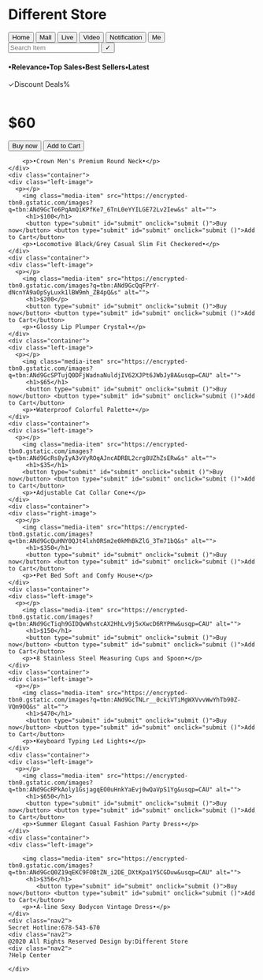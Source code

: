  <!DOCTYPE html>
<html lang="en">
<head>
	<meta charset="UTF-8">
	<meta name="viewport" content="width=device-width, initial-scale=1.0">
	<title>Document</title>
	<link rel="stylesheet" href="style.css">
</head>
<body>

<h1 class="site-tittle">Different Store</h1>
	<button type="submit" id="submit" onclick="submit ()">Home</button> 
	<button type="submit" id="submit" onclick="submit ()">Mall</button>
	<button type="submit" id="submit" onclick="submit ()">Live</button>
	 <button type="submit" id="submit" onclick="submit ()">Video</button>
	 <button type="submit" id="submit" onclick="submit ()">Notification</button>
	  <button type="submit" id="submit" onclick="submit ()">Me</button>
	      
     
     
</div>
 <input type="Search Item" name="Search Item" id="Search Item" placeholder="Search Item"> <button type="submit" id="submit" onclick="submit ()">✓</button>
    <br>
<div class="nav1">
<h4>•Relevance•Top Sales•Best Sellers•Latest</h4>

	
	
	
</div>

<div class="container">
    <div class="left-image">
      <p>✓Discount Deals%</p>
        <img class="media-item" src="https://encrypted-tbn0.gstatic.com/images?q=tbn:ANd9GcRt8X1H1MY2w7XRHHbMkQd86aGdZHdnyQizOw&s" alt="">
         <h1>$60</h1> 
          <button type="submit" id="submit" onclick="submit ()">Buy now</button> <button type="submit" id="submit" onclick="submit ()">Add to Cart</button>
     
     
        <p>•Crown Men's Premium Round Neck•</p>
    </div>
    <div class="container">
    <div class="left-image">
      <p></p>
        <img class="media-item" src="https://encrypted-tbn0.gstatic.com/images?q=tbn:ANd9GcTe6PqAmQiKPfKe7_6TnL0eYYILGE72Lv2Iew&s" alt="">
         <h1>$100</h1> 
         <button type="submit" id="submit" onclick="submit ()">Buy now</button> <button type="submit" id="submit" onclick="submit ()">Add to Cart</button>
        <p>•Locomotive Black/Grey Casual Slim Fit Checkered•</p>
    </div>
    <div class="container">
    <div class="left-image">
      <p></p>
        <img class="media-item" src="https://encrypted-tbn0.gstatic.com/images?q=tbn:ANd9GcQqFPrY-dNcnYA9aOpSyLuxk1lBW9mh_ZB4pQ&s" alt="">
         <h1>$200</p> 
         <button type="submit" id="submit" onclick="submit ()">Buy now</button> <button type="submit" id="submit" onclick="submit ()">Add to Cart</button>
        <p>•Glossy Lip Plumper Crystal•</p>
    </div>
    <div class="container">
    <div class="left-image">
      <p></p>
        <img class="media-item" src="https://encrypted-tbn0.gstatic.com/images?q=tbn:ANd9GcSPTujQ0DFjWadnaNuldjIV62XJPt6JWbJy8A&usqp=CAU" alt="">
         <h1>$65</h1> 
         <button type="submit" id="submit" onclick="submit ()">Buy now</button> <button type="submit" id="submit" onclick="submit ()">Add to Cart</button>
        <p>•Waterproof Colorful Palette•</p>
    </div>
    <div class="container">
    <div class="left-image">
      <p></p>
        <img class="media-item" src="https://encrypted-tbn0.gstatic.com/images?q=tbn:ANd9GcRs8yIyA3vVyROqAJncADRBL2crg8UZhZsERw&s" alt="">
         <h1>$35</h1> 
        <button type="submit" id="submit" onclick="submit ()">Buy now</button> <button type="submit" id="submit" onclick="submit ()">Add to Cart</button>
        <p>•Adjustable Cat Collar Cone•</p>
    </div>
    <div class="container">
    <div class="right-image">
      <p></p>
        <img class="media-item" src="https://encrypted-tbn0.gstatic.com/images?q=tbn:ANd9GcQuHNY0QJt4lxhORSm2e0kMhBkZlG_3Tm71bQ&s" alt="">
         <h1>$350</h1> 
         <button type="submit" id="submit" onclick="submit ()">Buy now</button> <button type="submit" id="submit" onclick="submit ()">Add to Cart</button>
        <p>•Pet Bed Soft and Comfy House•</p>
    </div>
    <div class="container">
    <div class="left-image">
      <p></p>
        <img class="media-item" src="https://encrypted-tbn0.gstatic.com/images?q=tbn:ANd9GcTiqh9GIDQwWhstcAX2HhLv9j5xXwcD6RYPHw&usqp=CAU" alt="">
         <h1>$150</h1> 
         <button type="submit" id="submit" onclick="submit ()">Buy now</button> <button type="submit" id="submit" onclick="submit ()">Add to Cart</button>
        <p>•8 Stainless Steel Measuring Cups and Spoon•</p>
    </div>
    <div class="container">
    <div class="left-image">
      <p></p>
        <img class="media-item" src="https://encrypted-tbn0.gstatic.com/images?q=tbn:ANd9GcTNLr__0ckiVTiMgWXVvvWwYhTb90Z-VQm9OQ&s" alt="">
         <h1>$470</h1> 
         <button type="submit" id="submit" onclick="submit ()">Buy now</button> <button type="submit" id="submit" onclick="submit ()">Add to Cart</button>
        <p>•Keyboard Typing Led Lights•</p>
    </div>
    <div class="container">
    <div class="left-image">
      <p></p>
        <img class="media-item" src="https://encrypted-tbn0.gstatic.com/images?q=tbn:ANd9GcRPkAoly1GsjagqEO0uHnkYaEvj0wQaVpS1Yg&usqp=CAU" alt="">
         <h1>$650</h1>
         <button type="submit" id="submit" onclick="submit ()">Buy now</button> <button type="submit" id="submit" onclick="submit ()">Add to Cart</button>
        <p>•Summer Elegant Casual Fashion Party Dress•</p>
    </div>
    <div class="container">
    <div class="left-image">
      
        <img class="media-item" src="https://encrypted-tbn0.gstatic.com/images?q=tbn:ANd9GcQ0Z19qEKC9FOBtZN_i2DE_DXtKpa1Y5CGDuw&usqp=CAU" alt="">
         <h1>$356</h1>
            <button type="submit" id="submit" onclick="submit ()">Buy now</button> <button type="submit" id="submit" onclick="submit ()">Add to Cart</button>
        <p>•A-line Sexy Bodycon Vintage Dress•</p>
    </div>
    <div class="nav2">
	Secret Hotline:678-543-670
	<div class="nav2">
	@2020 All Rights Reserved Design by:Different Store
	<div class="nav2">
	?Help Center
    
    </div>
</div>

</body>
</html>

